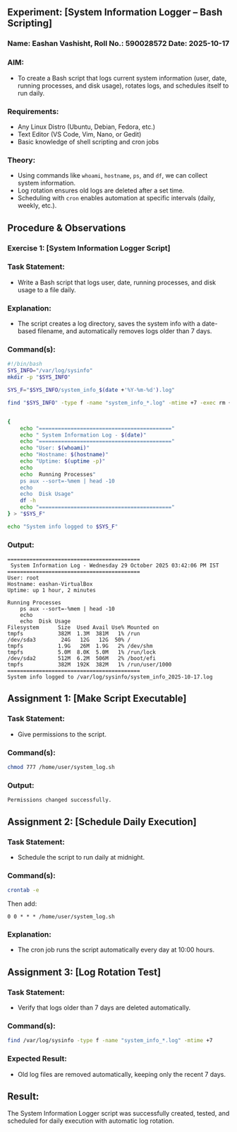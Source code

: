 ## **Experiment: [System Information Logger – Bash Scripting]**  
### Name: Eashan Vashisht, Roll No.: 590028572   Date: 2025-10-17  



### **AIM:**  
* To create a Bash script that logs current system information (user, date, running processes, and disk usage), rotates logs, and schedules itself to run daily.


### **Requirements:**  
* Any Linux Distro (Ubuntu, Debian, Fedora, etc.)  
* Text Editor (VS Code, Vim, Nano, or Gedit)  
* Basic knowledge of shell scripting and cron jobs  


### **Theory:**   
* Using commands like `whoami`, `hostname`, `ps`, and `df`, we can collect system information.  
* Log rotation ensures old logs are deleted after a set time.  
* Scheduling with `cron` enables automation at specific intervals (daily, weekly, etc.).  


## **Procedure & Observations**

### **Exercise 1: [System Information Logger Script]**

### **Task Statement:**  
* Write a Bash script that logs user, date, running processes, and disk usage to a file daily.  

### **Explanation:**  
* The script creates a log directory, saves the system info with a date-based filename, and automatically removes logs older than 7 days.


### **Command(s):**
``` bash
#!/bin/bash
SYS_INFO="/var/log/sysinfo"
mkdir -p "$SYS_INFO"

SYS_F="$SYS_INFO/system_info_$(date +'%Y-%m-%d').log"

find "$SYS_INFO" -type f -name "system_info_*.log" -mtime +7 -exec rm {} \;


{
    echo "=========================================="
    echo " System Information Log - $(date)"
    echo "=========================================="
    echo "User: $(whoami)"
    echo "Hostname: $(hostname)"
    echo "Uptime: $(uptime -p)"
    echo
    echo  Running Processes"
    ps aux --sort=-%mem | head -10
    echo
    echo  Disk Usage"
    df -h
    echo "=========================================="
} > "$SYS_F"

echo "System info logged to $SYS_F"

```

### **Output:**

```
==========================================
 System Information Log - Wednesday 29 October 2025 03:42:06 PM IST
==========================================
User: root
Hostname: eashan-VirtualBox
Uptime: up 1 hour, 2 minutes

Running Processes
    ps aux --sort=-%mem | head -10
    echo
    echo  Disk Usage
Filesystem      Size  Used Avail Use% Mounted on
tmpfs           382M  1.3M  381M   1% /run
/dev/sda3        24G   12G   12G  50% /
tmpfs           1.9G   26M  1.9G   2% /dev/shm
tmpfs           5.0M  8.0K  5.0M   1% /run/lock
/dev/sda2       512M  6.2M  506M   2% /boot/efi
tmpfs           382M  192K  382M   1% /run/user/1000
==========================================
System info logged to /var/log/sysinfo/system_info_2025-10-17.log
```


## **Assignment 1: [Make Script Executable]**

### **Task Statement:**  
* Give permissions to the script.

### **Command(s):**
```bash
chmod 777 /home/user/system_log.sh
```

### **Output:**
```
Permissions changed successfully.
```


## **Assignment 2: [Schedule Daily Execution]**

### **Task Statement:**  
* Schedule the script to run daily at midnight.

### **Command(s):**
```bash
crontab -e
```
Then add:
```
0 0 * * * /home/user/system_log.sh
```

### **Explanation:**  
* The cron job runs the script automatically every day at 10:00 hours.


## **Assignment 3: [Log Rotation Test]**

### **Task Statement:**  
* Verify that logs older than 7 days are deleted automatically.

### **Command(s):**
```bash
find /var/log/sysinfo -type f -name "system_info_*.log" -mtime +7
```

### **Expected Result:**  
* Old log files are removed automatically, keeping only the recent 7 days.


## **Result:**  
 The System Information Logger script was successfully created, tested, and scheduled for daily execution with automatic log rotation.